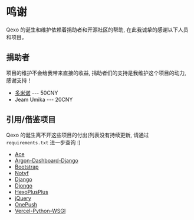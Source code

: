 # 鸣谢
Qexo 的诞生和维护依赖着捐助者和开源社区的帮助, 在此我诚挚的感谢以下人员和项目。
## 捐助者
项目的维护不会给我带来直接的收益, 捐助者们的支持是我维护这个项目的动力, 感谢支持！
- [多米诺](https://www.dominoh.com/) --- 50CNY
- Jeam Umika --- 20CNY
## 引用/借鉴项目
Qexo 的诞生离不开这些项目的付出(列表没有持续更新, 请通过 `requirements.txt` 进一步查询 :)
- [Ace](https://ace.c9.io/)
- [Argon-Dashboard-Django](https://github.com/creativetimofficial/argon-dashboard-django)
- [Bootstrap](https://getbootstrap.com/)
- [Notyf](https://github.com/caroso1222/notyf)
- [Django](https://github.com/django/django)
- [Djongo](https://github.com/nesdis/djongo)
- [HexoPlusPlus](https://github.com/HexoPlusPlus/HexoPlusPlus)
- [jQuery](https://jquery.com/)
- [OnePush](https://github.com/y1ndan/onepush)
- [Vercel-Python-WSGI](https://github.com/ardnt/vercel-python-wsgi)
